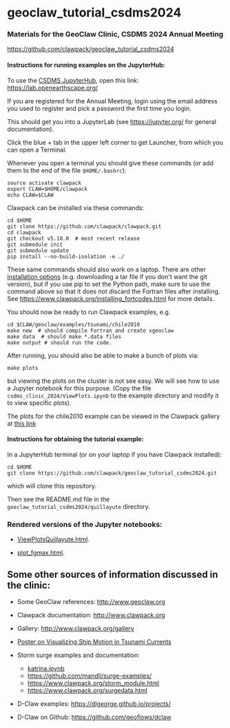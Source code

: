 # geoclaw_tutorial_csdms2024

### Materials for the GeoClaw Clinic, CSDMS 2024 Annual Meeting

https://github.com/clawpack/geoclaw_tutorial_csdms2024

#### Instructions for running examples on the JupyterHub:

To use the [CSDMS JupyterHub](https://csdms.colorado.edu/wiki/JupyterHub),
open this link:
    https://lab.openearthscape.org/
    
If you are registered for the Annual Meeting, login using the email address
you used to register and pick a password the first time you login.

This should get you into a JupyterLab (see https://jupyter.org/ for general
documentation).

Click the blue + tab in the upper left corner to get Launcher, from which
you can open a Terminal.

Whenever you open a terminal you should give these commands (or add them
to the end of the file `$HOME/.bashrc`):

    source activate clawpack
    export CLAW=$HOME/clawpack
    echo CLAW=$CLAW

Clawpack can be installed via these commands:

    cd $HOME
    git clone https://github.com/clawpack/clawpack.git
    cd clawpack
    git checkout v5.10.0  # most recent release
    git submodule init
    git submodule update
    pip install --no-build-isolation -e ./

These same commands should also work on a laptop.  There are other
[installation options](https://www.clawpack.org/installing_fortcodes.html)
(e.g. downloading a tar file if you don't want
the git version), but if you use pip to set the Python path,
make sure to use the
command above so that it does not discard the Fortran files after
installing.  See https://www.clawpack.org/installing_fortcodes.html for
more details.
    
You should now be ready to run Clawpack examples, e.g.

    cd $CLAW/geoclaw/examples/tsunami/chile2010
    make new  # should compile Fortran and create xgeoclaw
    make data  # should make *.data files
    make output # should run the code.
    
After running, you should also be able to make a bunch of plots via:

    make plots
    
but viewing the plots on the cluster is not see easy.
We will see how to use a Jupyter notebook for this purpose.
(Copy the file `csdms_clinic_2024/ViewPlots.ipynb` to the example
directory and modify it to view specific plots).

The plots for the chile2010 example can be viewed in the Clawpack gallery at
[this link](https://www.clawpack.org/gallery/_static/geoclaw/examples/tsunami/chile2010/_plots/_PlotIndex.html)

#### Instructions for obtaining the tutorial example:

In a JupyterHub terminal (or on your laptop if you have Clawpack installed):

    cd $HOME
    git clone https://github.com/clawpack/geoclaw_tutorial_csdms2024.git
    
which will clone this repository.

Then see the README.md file in the `geoclaw_tutorial_csdms2024/quillayute` directory.

### Rendered versions of the Jupyter notebooks:

- [ViewPlotsQuillayute.html](https://depts.washington.edu/clawpack/geoclaw/geoclaw_tutorial_csdms2024/quillayute/ViewPlotsQuillayute.html).

- [plot_fgmax.html](https://depts.washington.edu/clawpack/geoclaw/geoclaw_tutorial_csdms2024/quillayute/plot_fgmax.html).


## Some other sources of information discussed in the clinic:

- Some GeoClaw references: http://www.geoclaw.org

- Clawpack documentation: http://www.clawpack.org

- Gallery: http://www.clawpack.org/gallery

- [Poster on Visualizing Ship Motion in Tsunami Currents](https://depts.washington.edu/ptha/CSDMS2024/)

- Storm surge examples and documentation:
  - [katrina.ipynb](https://github.com/clawpack/apps/blob/master/notebooks/geoclaw/katrina/katrina.ipynb)
  - https://github.com/mandli/surge-examples/
  - https://www.clawpack.org/storm_module.html
  - https://www.clawpack.org/surgedata.html


- D-Claw examples: https://dlgeorge.github.io/projects/

- D-Claw on Github: https://github.com/geoflows/dclaw
